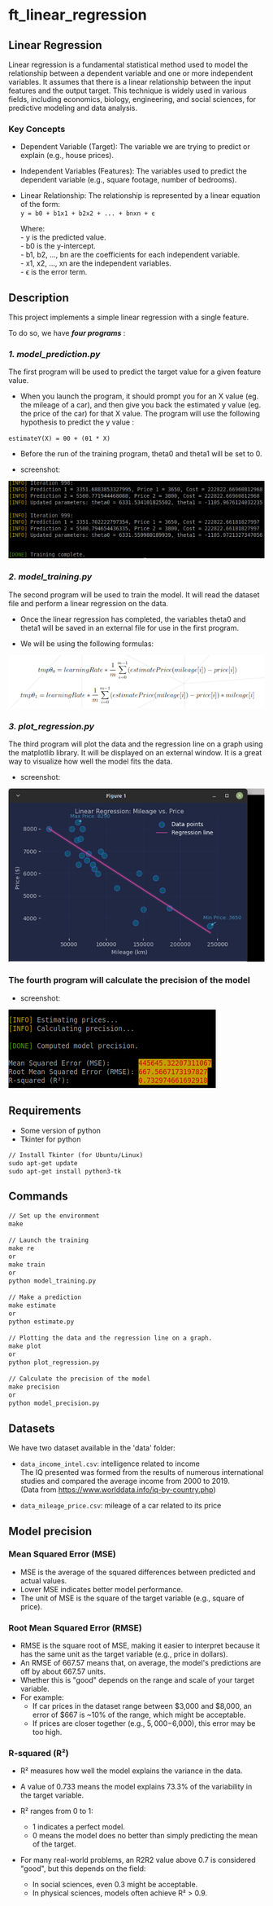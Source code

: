# ft_linear_regression

## Linear Regression
Linear regression is a fundamental statistical method used to model the relationship between a dependent variable and one or more independent variables. It assumes that there is a linear relationship between the input features and the output target. This technique is widely used in various fields, including economics, biology, engineering, and social sciences, for predictive modeling and data analysis.

### Key Concepts
* Dependent Variable (Target): The variable we are trying to predict or explain (e.g., house prices).

* Independent Variables (Features): The variables used to predict the dependent variable (e.g., square footage, number of bedrooms).

* Linear Relationship: The relationship is represented by a linear equation of the form:<br />
  `y = b0 + b1x1 + b2x2 + ... + bnxn + ϵ`
    
    Where:<br />
        - y is the predicted value.<br />
        - b0 is the y-intercept.<br />
        - b1, b2, ..., bn are the coefficients for each independent variable.<br />
        - x1, x2, ..., xn are the independent variables.<br />
        - ϵ is the error term.

## Description
This project implements a simple linear regression with a single feature.<br />

To do so, we have <i><b>four programs</b></i> :<br />
### ***1. model_prediction.py***
The first program will be used to predict the target value for a given feature value.<br />
* When you launch the program, it should prompt you for an X value (eg. the mileage of a car), and then give you back the estimated y value (eg. the price of the car) for that X value. The program will use the following
hypothesis to predict the y value :<br />

`estimateY(X) = θ0 + (θ1 * X)`<br />

* Before the run of the training program, theta0 and theta1 will be set to 0.<br />
- screenshot:
<img src="screenshots/training.png" />

### ***2. model_training.py***
The second program will be used to train the model. It will read the dataset file
and perform a linear regression on the data.<br />
* Once the linear regression has completed, the variables theta0 and theta1 will be saved in an external file for use in the first program.<br />

* We will be using the following formulas:
<img src="screenshots/formulas.png" />

### ***3. plot_regression.py***
The third program will plot the data and the regression line on a graph using the matplotlib library. It will be displayed on an external window. It is a great way to visualize how well the model fits the data.<br />
* screenshot:
<img src="screenshots/plot.png" />

### The fourth program will calculate the precision of the model
* screenshot:
<img src="screenshots/precision.png" />

## Requirements
* Some version of python
* Tkinter for python
```
// Install Tkinter (for Ubuntu/Linux)
sudo apt-get update
sudo apt-get install python3-tk
```

## Commands
```
// Set up the environment
make

// Launch the training
make re
or
make train
or
python model_training.py

// Make a prediction
make estimate
or
python estimate.py

// Plotting the data and the regression line on a graph.
make plot
or
python plot_regression.py

// Calculate the precision of the model
make precision
or
python model_precision.py

```

## Datasets
We have two dataset available in the 'data' folder:
* `data_income_intel.csv`: intelligence related to income<br />
The IQ presented was formed from the results of numerous international studies and compared the average income from 2000 to 2019.<br >
(Data from https://www.worlddata.info/iq-by-country.php)

* `data_mileage_price.csv`: mileage of a car related to its price

## Model precision
### Mean Squared Error (MSE)
 - MSE is the average of the squared differences between predicted and actual values.
 - Lower MSE indicates better model performance.
 - The unit of MSE is the square of the target variable (e.g., square of price).

### Root Mean Squared Error (RMSE)
 - RMSE is the square root of MSE, making it easier to interpret because
  it has the same unit as the target variable (e.g., price in dollars).
 - An RMSE of 667.57 means that, on average, the model's predictions
  are off by about 667.57 units.
 - Whether this is "good" depends on the range and scale of your target variable.
 - For example:
    - If car prices in the dataset range between $3,000 and $8,000, an error of $667 is ~10% of the range, which might be acceptable.
    - If prices are closer together (e.g., $5,000-$6,000), this error may be too high.

### R-squared (R²)
 - R² measures how well the model explains the variance in the data.
 - A value of 0.733 means the model explains 73.3% of the variability in the target variable.
 - R² ranges from 0 to 1:
    - 1 indicates a perfect model.
    - 0 means the model does no better than simply predicting the mean of the target.

 - For many real-world problems, an R2R2 value above 0.7 is considered "good",
   but this depends on the field:
    - In social sciences, even 0.3 might be acceptable.
    - In physical sciences, models often achieve R² > 0.9.
